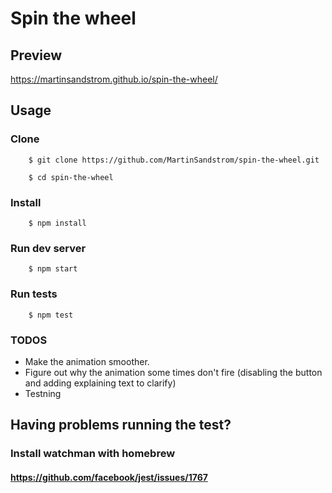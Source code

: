 # Spin the wheel


## Preview 
https://martinsandstrom.github.io/spin-the-wheel/


## Usage
    
### Clone

```console
    $ git clone https://github.com/MartinSandstrom/spin-the-wheel.git
```

```console
    $ cd spin-the-wheel
```

### Install

```console
    $ npm install
```

### Run dev server

```console
    $ npm start
```

### Run tests

```console
    $ npm test
```


### TODOS
* Make the animation smoother.
* Figure out why the animation some times don't fire (disabling the button and adding explaining text to clarify)
* Testning

## Having problems running the test? 

### Install watchman with homebrew
#### https://github.com/facebook/jest/issues/1767